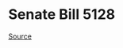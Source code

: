 # Senate Bill 5128

[Source](http://lawfilesext.leg.wa.gov/biennium/2023-24/Pdf/Bills/Senate%20Bills/5128.pdf)